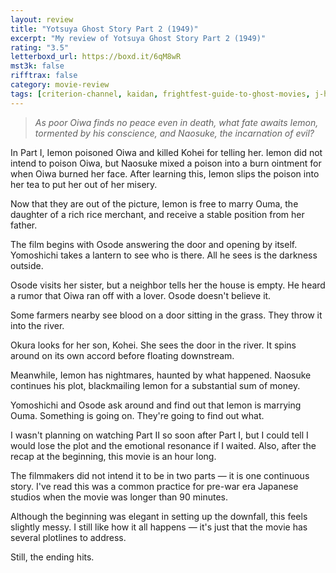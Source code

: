 ```yaml
---
layout: review
title: "Yotsuya Ghost Story Part 2 (1949)"
excerpt: "My review of Yotsuya Ghost Story Part 2 (1949)"
rating: "3.5"
letterboxd_url: https://boxd.it/6qM8wR
mst3k: false
rifftrax: false
category: movie-review
tags: [criterion-channel, kaidan, frightfest-guide-to-ghost-movies, j-horror]
---
```


<blockquote><i>As poor Oiwa finds no peace even in death, what fate awaits Iemon, tormented by his conscience, and Naosuke, the incarnation of evil?</i></blockquote>

In Part I, Iemon poisoned Oiwa and killed Kohei for telling her. Iemon did not intend to poison Oiwa, but Naosuke mixed a poison into a burn ointment for when Oiwa burned her face. After learning this, Iemon slips the poison into her tea to put her out of her misery.

Now that they are out of the picture, Iemon is free to marry Ouma, the daughter of a rich rice merchant, and receive a stable position from her father.

The film begins with Osode answering the door and opening by itself. Yomoshichi takes a lantern to see who is there. All he sees is the darkness outside.

Osode visits her sister, but a neighbor tells her the house is empty. He heard a rumor that Oiwa ran off with a lover. Osode doesn't believe it.

Some farmers nearby see blood on a door sitting in the grass. They throw it into the river.

Okura looks for her son, Kohei. She sees the door in the river. It spins around on its own accord before floating downstream.

Meanwhile, Iemon has nightmares, haunted by what happened. Naosuke continues his plot, blackmailing Iemon for a substantial sum of money.

Yomoshichi and Osode ask around and find out that Iemon is marrying Ouma. Something is going on. They're going to find out what.

I wasn't planning on watching Part II so soon after Part I, but I could tell I would lose the plot and the emotional resonance if I waited. Also, after the recap at the beginning, this movie is an hour long.

The filmmakers did not intend it to be in two parts — it is one continuous story. I've read this was a common practice for pre-war era Japanese studios when the movie was longer than 90 minutes.

Although the beginning was elegant in setting up the downfall, this feels slightly messy. I still like how it all happens — it's just that the movie has several plotlines to address.

Still, the ending hits.
